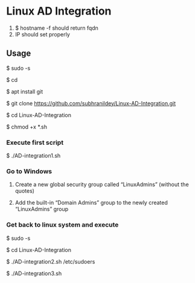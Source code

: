 # Linux AD Integration

1. $ hostname -f should return fqdn
2. IP should set properly

## Usage

$ sudo -s

$ cd

$ apt install git

$ git clone https://github.com/subhranildey/Linux-AD-Integration.git

$ cd Linux-AD-Integration

$ chmod +x *.sh

### Execute first script 

$ ./AD-integration1.sh

### Go to Windows

1. Create a new global security group called “LinuxAdmins” (without the quotes)

2. Add the built-in “Domain Admins” group to the newly created “LinuxAdmins” group

### Get back to linux system and execute 

$ sudo -s

$ cd Linux-AD-Integration

$ ./AD-integration2.sh /etc/sudoers

$ ./AD-integration3.sh
